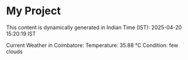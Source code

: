 # My Project

This content is dynamically generated in Indian Time (IST): 2025-04-20 15:20:19 IST


Current Weather in Coimbatore:
Temperature: 35.88 °C
Condition: few clouds
